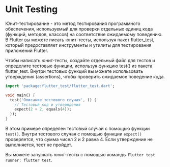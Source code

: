 # Unit Testing

Юнит-тестирование - это метод тестирования программного обеспечения, используемый для проверки отдельных единиц кода (функций, методов, классов) на соответствие ожидаемому поведению. В Flutter вы можете писать юнит-тесты, используя пакет flutter_test, который предоставляет инструменты и утилиты для тестирования приложений Flutter.

Чтобы написать юнит-тесты, создайте отдельный файл для тестов и определите тестовые функции, используя функцию test() из пакета flutter_test. Внутри тестовых функций вы можете использовать утверждения (assertions), чтобы проверить ожидаемое поведение кода.
```dart
import 'package:flutter_test/flutter_test.dart';

void main() {
  test('Описание тестового случая', () {
    // Тестовый код и утверждения
    expect(2 + 2, equals(4));
  });
}
```
В этом примере определен тестовый случай с помощью функции `test()`. Внутри тестового случая с помощью функции `expect()` проверяется, что сумма чисел 2 и 2 равна 4. Если утверждение не выполняется, тест не пройдет.

Вы можете запускать юнит-тесты с помощью команды `Flutter test runner: flutter test`.
